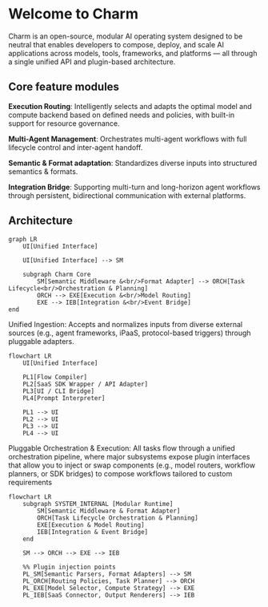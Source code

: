 # Welcome to Charm

Charm is an open-source, modular AI operating system designed to be neutral that enables developers to compose, deploy, and scale AI applications across models, tools, frameworks, and platforms — all through a single unified API and plugin-based architecture.

## Core feature modules

**Execution Routing**:
Intelligently selects and adapts the optimal model and compute backend based on defined needs and policies, with built-in support for resource governance.

**Multi-Agent Management**:
Orchestrates multi-agent workflows with full lifecycle control and inter-agent handoff.

**Semantic & Format adaptation**:
Standardizes diverse inputs into structured semantics & formats.

**Integration Bridge**:
Supporting multi-turn and long-horizon agent workflows through persistent, bidirectional communication with external platforms.

## Architecture

```mermaid
graph LR
    UI[Unified Interface]

    UI[Unified Interface] --> SM

    subgraph Charm Core
        SM[Semantic Middleware &<br/>Format Adapter] --> ORCH[Task Lifecycle<br/>Orchestration & Planning]
        ORCH --> EXE[Execution &<br/>Model Routing]
        EXE --> IEB[Integration &<br/>Event Bridge]
end
```
Unified Ingestion:
Accepts and normalizes inputs from diverse external sources (e.g., agent frameworks, iPaaS, protocol-based triggers) through pluggable adapters.

```mermaid
flowchart LR
    UI[Unified Interface]

    PL1[Flow Compiler]
    PL2[SaaS SDK Wrapper / API Adapter]
    PL3[UI / CLI Bridge]
    PL4[Prompt Interpreter]

    PL1 --> UI
    PL2 --> UI
    PL3 --> UI
    PL4 --> UI
```
Pluggable Orchestration & Execution:
All tasks flow through a unified orchestration pipeline, where major subsystems expose plugin interfaces that allow you to inject or swap components (e.g., model routers, workflow planners, or SDK bridges) to compose workflows tailored to custom requirements

```mermaid
flowchart LR
    subgraph SYSTEM_INTERNAL [Modular Runtime]
        SM[Semantic Middleware & Format Adapter]
        ORCH[Task Lifecycle Orchestration & Planning]
        EXE[Execution & Model Routing]
        IEB[Integration & Event Bridge]
    end

    SM --> ORCH --> EXE --> IEB

    %% Plugin injection points
    PL_SM[Semantic Parsers, Format Adapters] --> SM
    PL_ORCH[Routing Policies, Task Planner] --> ORCH
    PL_EXE[Model Selector, Compute Strategy] --> EXE
    PL_IEB[SaaS Connector, Output Renderers] --> IEB
```
